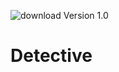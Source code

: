 ![download](https://user-images.githubusercontent.com/90603785/174975614-86b76bde-f52a-4c22-b54e-72cda285d9ae.png)
                                                      Version 1.0
# Detective

